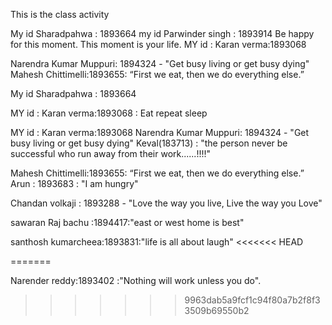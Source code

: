 This is the class activity

My id Sharadpahwa : 1893664
my id Parwinder singh  : 1893914 Be happy for this moment. This moment is your life.
MY id : Karan verma:1893068

Narendra Kumar Muppuri: 1894324 - "Get busy living or get busy dying"
Mahesh Chittimelli:1893655: “First we eat, then we do everything else.”


My id Sharadpahwa : 1893664

MY id : Karan verma:1893068 : Eat repeat sleep

MY id : Karan verma:1893068
Narendra Kumar Muppuri: 1894324 - "Get busy living or get busy dying"
Keval(183713) : "the person never be successful who run away from their work......!!!!"

Mahesh Chittimelli:1893655: “First we eat, then we do everything else.”
Arun : 1893683 : "I am hungry"


Chandan volkaji : 1893288 - "Love the way you live, Live the way you Love"






sawaran Raj bachu :1894417:"east or west home is best"



santhosh kumarcheea:1893831:"life is all about laugh"
<<<<<<< HEAD

=======

Narender reddy:1893402 :"Nothing will work unless you do".
>>>>>>> 9963dab5a9fcf1c94f80a7b2f8f33509b69550b2

